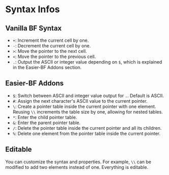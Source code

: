 # Syntax Infos

## Vanilla BF Syntax

- `+`: Increment the current cell by one.
- `-`: Decrement the current cell by one.
- `>`: Move the pointer to the next cell.
- `<`: Move the pointer to the previous cell.
- `.`: Output the ASCII or integer value depending on `$`, which is explained in the Easier-BF Addons section.

## Easier-BF Addons

- `$`: Switch between ASCII and integer value output for `.`. Default is ASCII.
- `#`: Assign the next character's ASCII value to the current pointer.
- `\`: Create a pointer table inside the current pointer with one element. Reusing `\\` increments the table size by one, allowing for nested tables.
- `*`: Enter the child pointer table.
- `&`: Enter the parent pointer table.
- `/`: Delete the pointer table inside the current pointer and all its children.
- `%`: Delete one element from the pointer table inside the current pointer.

## Editable

You can customize the syntax and properties. For example, `\\` can be modified to add two elements instead of one. Everything is editable.
